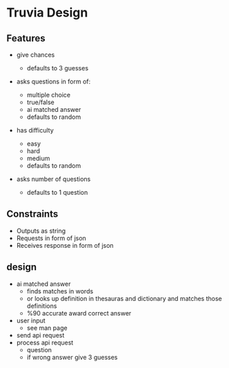 # Truvia Design

## Features

* give chances
  * defaults to 3 guesses
* asks questions in form of:
  * multiple choice
  * true/false
  * ai matched answer
  * defaults to random

* has difficulty
  * easy
  * hard
  * medium
  * defaults to random

* asks number of questions
  * defaults to 1 question

## Constraints

* Outputs as string
* Requests in form of json
* Receives response in form of json

## design

* ai matched answer
  * finds matches in words
  * or looks up definition in thesauras and dictionary and matches those definitions
  * %90 accurate award correct answer
* user input
  * see man page
* send api request
* process api request
  * question
  * if wrong answer give 3 guesses

